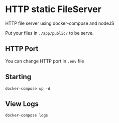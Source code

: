 # HTTP static FileServer
HTTP file server using docker-compose and nodeJS

Put your files in `./app/public/` to be serve.

## HTTP Port
You can change HTTP port in `.env` file

## Starting
```
docker-compose up -d
```
## View Logs
```
docker-compose logs
```